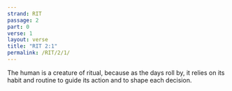 ```yaml
---
strand: RIT
passage: 2
part: 0
verse: 1
layout: verse
title: "RIT 2:1"
permalink: /RIT/2/1/
---
```

The human is a creature of ritual, because as the days roll by, it relies on its habit and routine to guide its action and to shape each decision.
